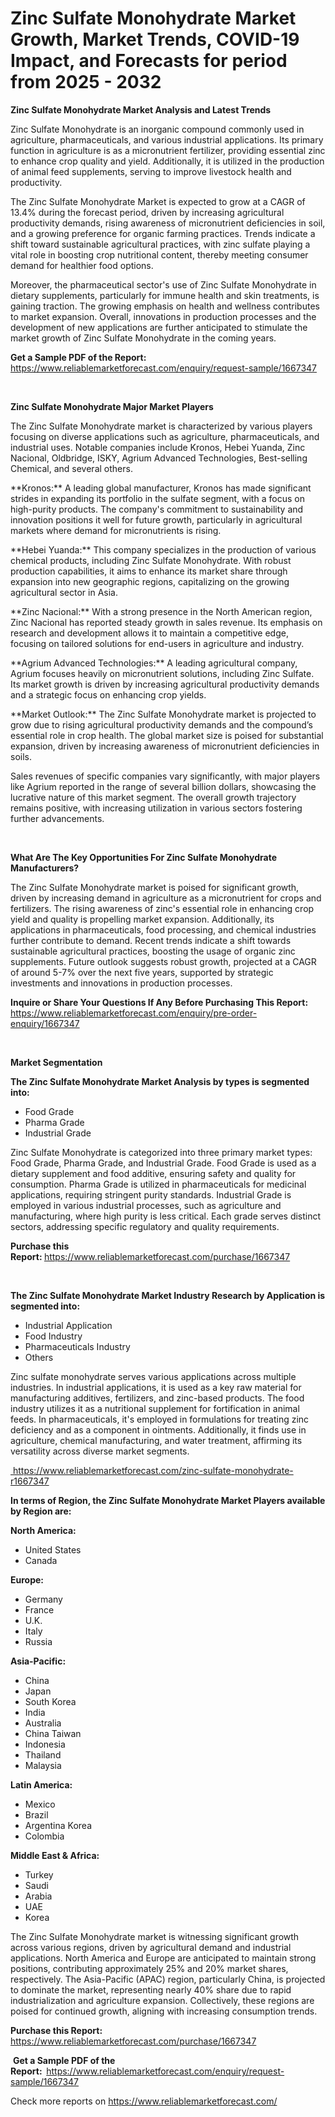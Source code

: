 <p><h1>Zinc Sulfate Monohydrate Market Growth, Market Trends, COVID-19 Impact, and Forecasts for period from 2025 - 2032</h1></p><p><strong>Zinc Sulfate Monohydrate Market Analysis and Latest Trends</strong></p>
<p><p>Zinc Sulfate Monohydrate is an inorganic compound commonly used in agriculture, pharmaceuticals, and various industrial applications. Its primary function in agriculture is as a micronutrient fertilizer, providing essential zinc to enhance crop quality and yield. Additionally, it is utilized in the production of animal feed supplements, serving to improve livestock health and productivity. </p><p>The Zinc Sulfate Monohydrate Market is expected to grow at a CAGR of 13.4% during the forecast period, driven by increasing agricultural productivity demands, rising awareness of micronutrient deficiencies in soil, and a growing preference for organic farming practices. Trends indicate a shift toward sustainable agricultural practices, with zinc sulfate playing a vital role in boosting crop nutritional content, thereby meeting consumer demand for healthier food options. </p><p>Moreover, the pharmaceutical sector's use of Zinc Sulfate Monohydrate in dietary supplements, particularly for immune health and skin treatments, is gaining traction. The growing emphasis on health and wellness contributes to market expansion. Overall, innovations in production processes and the development of new applications are further anticipated to stimulate the market growth of Zinc Sulfate Monohydrate in the coming years.</p></p>
<p><strong>Get a Sample PDF of the Report:&nbsp;</strong> <a href="https://www.reliablemarketforecast.com/enquiry/request-sample/1667347?utm_campaign=3094&utm_medium=2&utm_source=Github&utm_content=ia&utm_term=02042025&utm_id=zinc-sulfate-monohydrate">https://www.reliablemarketforecast.com/enquiry/request-sample/1667347</a></p>
<p>&nbsp;</p>
<p><strong>Zinc Sulfate Monohydrate Major Market Players</strong></p>
<p><p>The Zinc Sulfate Monohydrate market is characterized by various players focusing on diverse applications such as agriculture, pharmaceuticals, and industrial uses. Notable companies include Kronos, Hebei Yuanda, Zinc Nacional, Oldbridge, ISKY, Agrium Advanced Technologies, Best-selling Chemical, and several others.</p><p>**Kronos:** A leading global manufacturer, Kronos has made significant strides in expanding its portfolio in the sulfate segment, with a focus on high-purity products. The company's commitment to sustainability and innovation positions it well for future growth, particularly in agricultural markets where demand for micronutrients is rising.</p><p>**Hebei Yuanda:** This company specializes in the production of various chemical products, including Zinc Sulfate Monohydrate. With robust production capabilities, it aims to enhance its market share through expansion into new geographic regions, capitalizing on the growing agricultural sector in Asia.</p><p>**Zinc Nacional:** With a strong presence in the North American region, Zinc Nacional has reported steady growth in sales revenue. Its emphasis on research and development allows it to maintain a competitive edge, focusing on tailored solutions for end-users in agriculture and industry.</p><p>**Agrium Advanced Technologies:** A leading agricultural company, Agrium focuses heavily on micronutrient solutions, including Zinc Sulfate. Its market growth is driven by increasing agricultural productivity demands and a strategic focus on enhancing crop yields.</p><p>**Market Outlook:** The Zinc Sulfate Monohydrate market is projected to grow due to rising agricultural productivity demands and the compound’s essential role in crop health. The global market size is poised for substantial expansion, driven by increasing awareness of micronutrient deficiencies in soils.</p><p>Sales revenues of specific companies vary significantly, with major players like Agrium reported in the range of several billion dollars, showcasing the lucrative nature of this market segment. The overall growth trajectory remains positive, with increasing utilization in various sectors fostering further advancements.</p></p>
<p>&nbsp;</p>
<p><strong>What Are The Key Opportunities For Zinc Sulfate Monohydrate Manufacturers?</strong></p>
<p><p>The Zinc Sulfate Monohydrate market is poised for significant growth, driven by increasing demand in agriculture as a micronutrient for crops and fertilizers. The rising awareness of zinc's essential role in enhancing crop yield and quality is propelling market expansion. Additionally, its applications in pharmaceuticals, food processing, and chemical industries further contribute to demand. Recent trends indicate a shift towards sustainable agricultural practices, boosting the usage of organic zinc supplements. Future outlook suggests robust growth, projected at a CAGR of around 5-7% over the next five years, supported by strategic investments and innovations in production processes.</p></p>
<p><strong>Inquire or Share Your Questions If Any Before Purchasing This Report:</strong> <a href="https://www.reliablemarketforecast.com/enquiry/pre-order-enquiry/1667347?utm_campaign=3094&utm_medium=2&utm_source=Github&utm_content=ia&utm_term=02042025&utm_id=zinc-sulfate-monohydrate">https://www.reliablemarketforecast.com/enquiry/pre-order-enquiry/1667347</a></p>
<p>&nbsp;</p>
<p><strong>Market Segmentation</strong></p>
<p><strong>The Zinc Sulfate Monohydrate Market Analysis by types is segmented into:</strong></p>
<p><ul><li>Food Grade</li><li>Pharma Grade</li><li>Industrial Grade</li></ul></p>
<p><p>Zinc Sulfate Monohydrate is categorized into three primary market types: Food Grade, Pharma Grade, and Industrial Grade. Food Grade is used as a dietary supplement and food additive, ensuring safety and quality for consumption. Pharma Grade is utilized in pharmaceuticals for medicinal applications, requiring stringent purity standards. Industrial Grade is employed in various industrial processes, such as agriculture and manufacturing, where high purity is less critical. Each grade serves distinct sectors, addressing specific regulatory and quality requirements.</p></p>
<p><strong>Purchase this Report:&nbsp;</strong><a href="https://www.reliablemarketforecast.com/purchase/1667347?utm_campaign=3094&utm_medium=2&utm_source=Github&utm_content=ia&utm_term=02042025&utm_id=zinc-sulfate-monohydrate">https://www.reliablemarketforecast.com/purchase/1667347</a></p>
<p>&nbsp;</p>
<p><strong>The Zinc Sulfate Monohydrate Market Industry Research by Application is segmented into:</strong></p>
<p><ul><li>Industrial Application</li><li>Food Industry</li><li>Pharmaceuticals Industry</li><li>Others</li></ul></p>
<p><p>Zinc sulfate monohydrate serves various applications across multiple industries. In industrial applications, it is used as a key raw material for manufacturing additives, fertilizers, and zinc-based products. The food industry utilizes it as a nutritional supplement for fortification in animal feeds. In pharmaceuticals, it's employed in formulations for treating zinc deficiency and as a component in ointments. Additionally, it finds use in agriculture, chemical manufacturing, and water treatment, affirming its versatility across diverse market segments.</p></p>
<p><a href="https://www.reliablemarketforecast.com/zinc-sulfate-monohydrate-r1667347?utm_campaign=3094&utm_medium=2&utm_source=Github&utm_content=ia&utm_term=02042025&utm_id=zinc-sulfate-monohydrate">&nbsp;https://www.reliablemarketforecast.com/zinc-sulfate-monohydrate-r1667347</a></p>
<p><strong>In terms of Region, the Zinc Sulfate Monohydrate Market Players available by Region are:</strong></p>
<p>
    <p> <strong> North America: </strong>
        <ul>
            <li>United States</li>
            <li>Canada</li>
        </ul>
        </p> 
    <p> <strong> Europe: </strong>
        <ul>
            <li>Germany</li>
            <li>France</li>
            <li>U.K.</li>
            <li>Italy</li>
            <li>Russia</li>
        </ul>
        </p> 
    <p> <strong> Asia-Pacific: </strong>
        <ul>
            <li>China</li>
            <li>Japan</li>
            <li>South Korea</li>
            <li>India</li>
            <li>Australia</li>
            <li>China Taiwan</li>
            <li>Indonesia</li>
            <li>Thailand</li>
            <li>Malaysia</li>
        </ul>
        </p> 
    <p> <strong> Latin America: </strong>
        <ul>
            <li>Mexico</li>
            <li>Brazil</li>
            <li>Argentina Korea</li>
            <li>Colombia</li>
        </ul>
        </p> 
    <p> <strong> Middle East & Africa: </strong>
        <ul>
            <li>Turkey</li>
            <li>Saudi</li>
            <li>Arabia</li>
            <li>UAE</li>
            <li>Korea</li>
        </ul>
    </p>
    </p>
<p><p>The Zinc Sulfate Monohydrate market is witnessing significant growth across various regions, driven by agricultural demand and industrial applications. North America and Europe are anticipated to maintain strong positions, contributing approximately 25% and 20% market shares, respectively. The Asia-Pacific (APAC) region, particularly China, is projected to dominate the market, representing nearly 40% share due to rapid industrialization and agriculture expansion. Collectively, these regions are poised for continued growth, aligning with increasing consumption trends.</p></p>
<p><strong>Purchase this Report: </strong><a href="https://www.reliablemarketforecast.com/purchase/1667347?utm_campaign=3094&utm_medium=2&utm_source=Github&utm_content=ia&utm_term=02042025&utm_id=zinc-sulfate-monohydrate">https://www.reliablemarketforecast.com/purchase/1667347</a></p>
<p>&nbsp;<strong>Get a Sample PDF of the Report:&nbsp;&nbsp;</strong><a href="https://www.reliablemarketforecast.com/enquiry/request-sample/1667347?utm_campaign=3094&utm_medium=2&utm_source=Github&utm_content=ia&utm_term=02042025&utm_id=zinc-sulfate-monohydrate">https://www.reliablemarketforecast.com/enquiry/request-sample/1667347</a></p>
<p><strong></strong></p>
<p>Check more reports on <a href="https://www.reliablemarketforecast.com/?utm_campaign=3094&utm_medium=2&utm_source=Github&utm_content=ia&utm_term=02042025&utm_id=zinc-sulfate-monohydrate">https://www.reliablemarketforecast.com/</a></p>